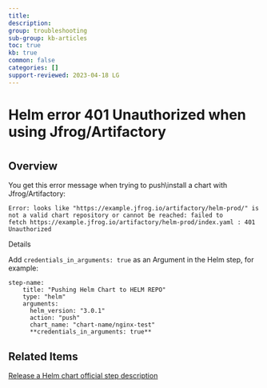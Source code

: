 ```yaml
---
title: 
description: 
group: troubleshooting
sub-group: kb-articles
toc: true
kb: true
common: false
categories: []
support-reviewed: 2023-04-18 LG
---
```


# Helm error 401 Unauthorized when using Jfrog/Artifactory

#

## Overview

You get this error message when trying to push\install a chart with
Jfrog/Artifactory:

    
    
    Error: looks like "https://example.jfrog.io/artifactory/helm-prod/" is   
    not a valid chart repository or cannot be reached: failed to   
    fetch https://example.jfrog.io/artifactory/helm-prod/index.yaml : 401 Unauthorized

Details

Add `credentials_in_arguments: true` as an Argument in the Helm step, for
example:

    
    
    step-name:  
        title: "Pushing Helm Chart to HELM REPO"  
        type: "helm"  
        arguments:  
          helm_version: "3.0.1"  
          action: "push"  
          chart_name: "chart-name/nginx-test"  
          **credentials_in_arguments: true**

## Related Items

[Release a Helm chart official step
description](https://g.codefresh.io/steps/helm)

